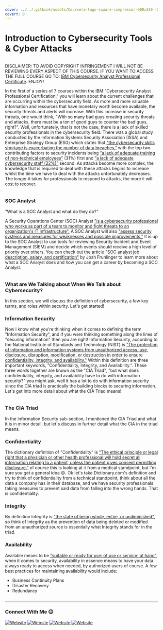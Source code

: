 ```yaml
---
cover: ../../.gitbook/assets/Coursera-logo-square-compressor-600x330 (2).png
coverY: 0
---
```


# Introduction to Cybersecurity Tools & Cyber Attacks

<figure><img src="https://1.bp.blogspot.com/-Mgd2zUKgWcI/X4VglKLQ5vI/AAAAAAAAAaE/y6ncJf2cY6Us9YyOaMXkZhMZoeBIfCxeACNcBGAsYHQ/s0/Introduction%2Bto%2BCybersecurity%2BTools%2B%26%2BCyber%2BAttacks.jpeg" alt=""><figcaption></figcaption></figure>

DISCLAIMER: TO AVOID COPYRIGHT INFRINGEMENT I WILL NOT BE REVIEWING EVERY ASPECT OF THIS COURSE. IF YOU WANT TO ACCESS THE FULL COURSE GO TO: [IBM Cybersecurity Analyst Professional Certificate](https://www.coursera.org/professional-certificates/ibm-cybersecurity-analyst). ENJOY!

In the first of a series of 7 courses within the IBM "Cybersecurity Analyst Professional Certification," you will learn about the current challenges that are occurring within the cybersecurity field. As more and more valuable information and resources that have monetary worth become available, the security threats and alerts will increase. With this increase in security threats, one would think, "With so many bad guys creating security threats and attacks, there must be a ton of good guys to counter the bad guys, right?". Well, unfortunately, that is not the case, there is a lack of skilled security professionals in the cybersecurity field. There was a global study conducted by the Information Systems Security Association (ISSA) and Enterprise Strategy Group (ESG) which states that ["the cybersecurity skills shortage is exacerbating the number of data breaches,”](http://www.prweb.com/releases/2017/11/prweb14899778) with the top two contributing factors to security incidents being [“a lack of adequate training of non-technical employees”](http://www.prweb.com/releases/2017/11/prweb14899778) (31%) first and [“a lack of adequate cybersecurity staff (22%)”](http://www.prweb.com/releases/2017/11/prweb14899778) second. As attacks become more complex, the knowledge that is required to deal with these attacks begins to increase whilst the time we have to deal with the attacks unfortunately decreases. The longer it takes for professionals to respond to attacks, the more it will cost to recover.

<figure><img src="https://1.bp.blogspot.com/-jotfU5Wh9cw/X4aGuEM-TgI/AAAAAAAAAaQ/EWlhHnTou6c5MXxi8vNBnkHtTTKaKAH6ACNcBGAsYHQ/s0/Screenshot%2B%2887%29.png" alt=""><figcaption></figcaption></figure>

### SOC Analyst <a href="#soc-analyst" id="soc-analyst"></a>

"What is a SOC Analyst and what do they do?"

A Security Operations Center (SOC) Analyst ["is a cybersecurity professional who works as part of a team to monitor and fight threats to an organization's IT infrastructure".](https://www.csoonline.com/article/3537510/soc-analyst-job-description-salary-and-certification) A SOC Analyst will also ["assess security systems and measures for weaknesses and possible improvements."](https://www.csoonline.com/article/3537510/soc-analyst-job-description-salary-and-certification) It is up to the SOC Analyst to use tools for reviewing Security Incident and Event Management (SIEM) and decide which events should receive a high level of priority over others. You can check out the article ["SOC analyst job description, salary, and certification"](https://www.csoonline.com/article/3537510/soc-analyst-job-description-salary-and-certification) by Josh Fruhlinger to learn more about what a SOC Analyst does and how you can get a career by becoming a SOC Analyst.

<figure><img src="https://1.bp.blogspot.com/-6EKvi0xodeQ/X4bqwP20drI/AAAAAAAAAac/kEr8TjKNA0kPMc6-KTtbo0O6UbtHX9PXwCNcBGAsYHQ/s0/Screenshot%2B%28170%29.png" alt=""><figcaption></figcaption></figure>

### What are We Talking about When We Talk about Cybersecurity? <a href="#what-are-we-talking-about-when-we-talk-about-cybersecurity" id="what-are-we-talking-about-when-we-talk-about-cybersecurity"></a>

In this section, we will discuss the definition of cybersecurity, a few key terms, and roles within security. Let's get started!

### Information Security <a href="#information-security" id="information-security"></a>

Now I know what you're thinking when it comes to defining the term "Information Security", and if you were thinking something along the lines of "securing information" then you are right! Information Security, according to the National Institute of Standards and Technology (NIST) is ["The protection of information and information systems from unauthorized access, use, disclosure, disruption, modification, or destruction in order to ensure confidentiality, integrity, and availability."](https://nvlpubs.nist.gov/nistpubs/SpecialPublications/NIST.SP.800-12r1.pdf) Within this definition are three important keywords, "Confidentiality, Integrity, and Availability.". These three words together are known as the "CIA Triad", "but what does confidentiality, integrity, and availability have to do with information security?" you might ask, well it has a lot to do with information security since the CIA triad is practically the building blocks to securing information. Let's get into more detail about what the CIA Triad means!

<figure><img src="https://1.bp.blogspot.com/-CsJZV21WHtI/X4cY3_m2joI/AAAAAAAAAaw/atThz5mNkUoKjGShvxUKYz42eGGUuOSOwCNcBGAsYHQ/s0/Screenshot%2B%28171%29.png" alt=""><figcaption></figcaption></figure>

### The CIA Triad <a href="#the-cia-triad" id="the-cia-triad"></a>

In the Information Security sub-section, I mentioned the CIA Triad and what it is in minor detail, but let's discuss in further detail what the CIA in the triad means.

### Confidentiality <a href="#confidentiality" id="confidentiality"></a>

The dictionary definition of "Confidentiality" is ["The ethical principle or legal right that a physician or other health professional will hold secret all information relating to a patient, unless the patient gives consent permitting disclosure."](https://www.dictionary.com/browse/confidentiality) of course this is looking at it from a medical standpoint, but I'm sure you get a general idea 😊. Ok let's take Dictionary.com's definition and try to think of confidentiality from a technical standpoint, think about all the data a company has in their database, and we have security professionals taking measures to prevent said data from falling into the wrong hands. That is confidentiality.

### Integrity <a href="#integrity" id="integrity"></a>

By definition Integrity is ["the state of being whole, entire, or undiminished"](https://www.dictionary.com/browse/integrity), so think of Integrity as the prevention of data being deleted or modified from an unauthorized source is essentially what Integrity stands for in the triad.

### Availability <a href="#availability" id="availability"></a>

Available means to be ["suitable or ready for use; of use or service; at hand"](https://www.dictionary.com/browse/available), when it comes to security, availability in essence means to have your data always ready to access when needed, by authorized users of course. A few best practices for maintaining availability would include:

* Business Continuity Plans
* Disaster Recovery
* Redundancy

<figure><img src="https://1.bp.blogspot.com/-2Ix-f24hqtY/X4ddLh_oE9I/AAAAAAAAAbE/2tkeKy9U12MB-AR8BIv6-x03JfTZbpgBQCNcBGAsYHQ/s0/Screenshot%2B%28172%29_LI.jpg" alt=""><figcaption></figcaption></figure>

***

### Connect With Me 😊 <a href="#connect-with-me" id="connect-with-me"></a>

[![Website](https://img.shields.io/website?label=IAANSec\&style=for-the-badge\&url=https%3A%2F%2Fiaansec.com\&color=green)](https://iaansec.com/) [![Website](https://img.shields.io/website?label=dev.to\&style=for-the-badge\&url=https%3A%2F%2Fdev.to/l0wk3y\&color=orange)](https://dev.to/l0wk3y) [![Website](https://img.shields.io/website?label=GitHub\&style=for-the-badge\&url=https%3A%2F%2Fgithub.com/l0wk3y\&color=yellow)](https://github.com/L0WK3Y-IAAN) [![Website](https://img.shields.io/website?label=LinkedIn\&style=for-the-badge\&url=https%3A%2F%2Flinkedin.com/in/l0wk3yiaansec\&color=blue)](https://www.linkedin.com/in/l0wk3yiaansec)
